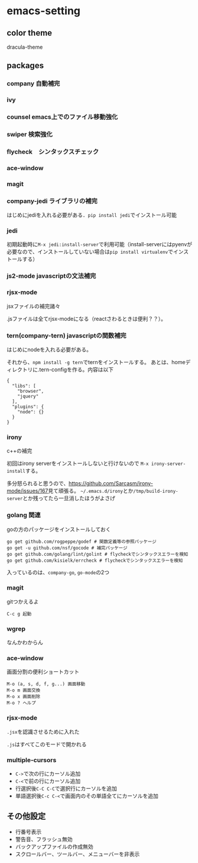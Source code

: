 # emacs-setting

## color theme
dracula-theme

## packages
### company 自動補完
### ivy
### counsel emacs上でのファイル移動強化
### swiper 検索強化
### flycheck　シンタックスチェック
### ace-window
### magit
### company-jedi ライブラリの補完
はじめにjediを入れる必要がある．`pip install jedi`でインストール可能
### jedi
初期起動時に`M-x jedi:install-server`で利用可能（install-serverにはpyenvが必要なので、インストールしていない場合は`pip install virtualenv`でインストールする）
### js2-mode javascriptの文法補完
### rjsx-mode
jsxファイルの補完諸々

.jsファイルは全てrjsx-modeになる（reactさわるときは便利？？）。
### tern(company-tern) javascriptの関数補完
はじめにnodeを入れる必要がある。

それから、`npm install -g tern`でternをインストールする。
あとは、homeディレクトリに.tern-configを作る。内容は以下
```
{
  "libs": [
    "browser",
    "jquery"
  ],
  "plugins": {
    "node": {}
  }
}
```
### irony
c++の補完

初回はirony serverをインストールしないと行けないので
`M-x irony-server-install`する。

多分怒られると思うので、<https://github.com/Sarcasm/irony-mode/issues/167>見て頑張る。
`~/.emacs.d/irony`とか`/tmp/build-irony-server`とか残ってたら一旦消したほうがよさげ

### golang 関連
goの方のパッケージをインストールしておく
```
go get github.com/rogpeppe/godef # 関数定義等の参照パッケージ
go get -u github.com/nsf/gocode # 補完パッケージ
go get github.com/golang/lint/golint # flycheckでシンタックスエラーを検知
go get github.com/kisielk/errcheck # flycheckでシンタックスエラーを検知
```
入っているのは、`company-go`, `go-mode`の2つ

### magit
gitつかえるよ
```
C-c g 起動
```
### wgrep
なんかわからん
### ace-window
画面分割の便利ショートカット
```
M-o (a, s, d, f, g...) 画面移動
M-o m 画面交換
M-o x 画面削除
M-o ? ヘルプ
```
### rjsx-mode
`.jsx`を認識させるために入れた

`.js`はすべてこのモードで開かれる

### multiple-cursors
- `C->`で次の行にカーソル追加
- `C-<`で前の行にカーソル追加
- 行選択後`C-C C-C`で選択行にカーソルを追加
- 単語選択後`C-c C-<`で画面内のその単語全てにカーソルを追加

## その他設定
- 行番号表示
- 警告音、フラッシュ無効
- バックアップファイルの作成無効
- スクロールバー、ツールバー、メニューバーを非表示
